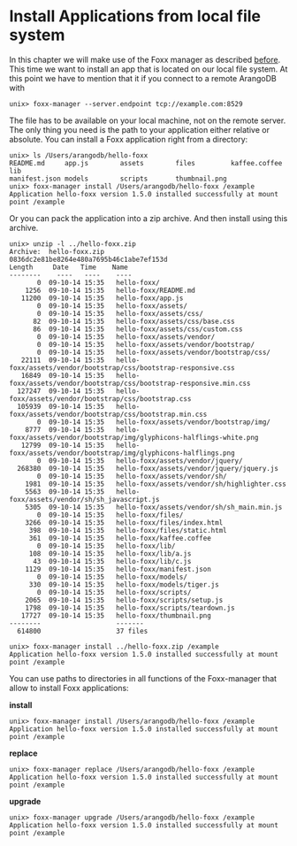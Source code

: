 Install Applications from local file system
===========================================

In this chapter we will make use of the Foxx manager as described [before](README.md).
This time we want to install an app that is located on our local file system.
At this point we have to mention that it if you connect to a remote ArangoDB with

```
unix> foxx-manager --server.endpoint tcp://example.com:8529
```

The file has to be available on your local machine, not on the remote server.
The only thing you need is the path to your application either relative or absolute.
You can install a Foxx application right from a directory:

```
unix> ls /Users/arangodb/hello-foxx
README.md     app.js        assets        files         kaffee.coffee lib
manifest.json models        scripts       thumbnail.png
unix> foxx-manager install /Users/arangodb/hello-foxx /example
Application hello-foxx version 1.5.0 installed successfully at mount point /example
```

Or you can pack the application into a zip archive.
And then install using this archive.

```
unix> unzip -l ../hello-foxx.zip
Archive:  hello-foxx.zip
0836dc2e81be8264e480a7695b46c1abe7ef153d
Length     Date   Time    Name
--------    ----   ----    ----
       0  09-10-14 15:35   hello-foxx/
    1256  09-10-14 15:35   hello-foxx/README.md
   11200  09-10-14 15:35   hello-foxx/app.js
       0  09-10-14 15:35   hello-foxx/assets/
       0  09-10-14 15:35   hello-foxx/assets/css/
      82  09-10-14 15:35   hello-foxx/assets/css/base.css
      86  09-10-14 15:35   hello-foxx/assets/css/custom.css
       0  09-10-14 15:35   hello-foxx/assets/vendor/
       0  09-10-14 15:35   hello-foxx/assets/vendor/bootstrap/
       0  09-10-14 15:35   hello-foxx/assets/vendor/bootstrap/css/
   22111  09-10-14 15:35   hello-foxx/assets/vendor/bootstrap/css/bootstrap-responsive.css
   16849  09-10-14 15:35   hello-foxx/assets/vendor/bootstrap/css/bootstrap-responsive.min.css
  127247  09-10-14 15:35   hello-foxx/assets/vendor/bootstrap/css/bootstrap.css
  105939  09-10-14 15:35   hello-foxx/assets/vendor/bootstrap/css/bootstrap.min.css
       0  09-10-14 15:35   hello-foxx/assets/vendor/bootstrap/img/
    8777  09-10-14 15:35   hello-foxx/assets/vendor/bootstrap/img/glyphicons-halflings-white.png
   12799  09-10-14 15:35   hello-foxx/assets/vendor/bootstrap/img/glyphicons-halflings.png
       0  09-10-14 15:35   hello-foxx/assets/vendor/jquery/
  268380  09-10-14 15:35   hello-foxx/assets/vendor/jquery/jquery.js
       0  09-10-14 15:35   hello-foxx/assets/vendor/sh/
    1981  09-10-14 15:35   hello-foxx/assets/vendor/sh/highlighter.css
    5563  09-10-14 15:35   hello-foxx/assets/vendor/sh/sh_javascript.js
    5305  09-10-14 15:35   hello-foxx/assets/vendor/sh/sh_main.min.js
       0  09-10-14 15:35   hello-foxx/files/
    3266  09-10-14 15:35   hello-foxx/files/index.html
     398  09-10-14 15:35   hello-foxx/files/static.html
     361  09-10-14 15:35   hello-foxx/kaffee.coffee
       0  09-10-14 15:35   hello-foxx/lib/
     108  09-10-14 15:35   hello-foxx/lib/a.js
      43  09-10-14 15:35   hello-foxx/lib/c.js
    1129  09-10-14 15:35   hello-foxx/manifest.json
       0  09-10-14 15:35   hello-foxx/models/
     330  09-10-14 15:35   hello-foxx/models/tiger.js
       0  09-10-14 15:35   hello-foxx/scripts/
    2065  09-10-14 15:35   hello-foxx/scripts/setup.js
    1798  09-10-14 15:35   hello-foxx/scripts/teardown.js
   17727  09-10-14 15:35   hello-foxx/thumbnail.png
--------                   -------
  614800                   37 files

unix> foxx-manager install ../hello-foxx.zip /example
Application hello-foxx version 1.5.0 installed successfully at mount point /example
```

You can use paths to directories in all functions of the Foxx-manager that allow to install Foxx applications:

**install**

```
unix> foxx-manager install /Users/arangodb/hello-foxx /example
Application hello-foxx version 1.5.0 installed successfully at mount point /example
```

**replace**

```
unix> foxx-manager replace /Users/arangodb/hello-foxx /example
Application hello-foxx version 1.5.0 installed successfully at mount point /example
```

**upgrade**
```
unix> foxx-manager upgrade /Users/arangodb/hello-foxx /example
Application hello-foxx version 1.5.0 installed successfully at mount point /example
```
